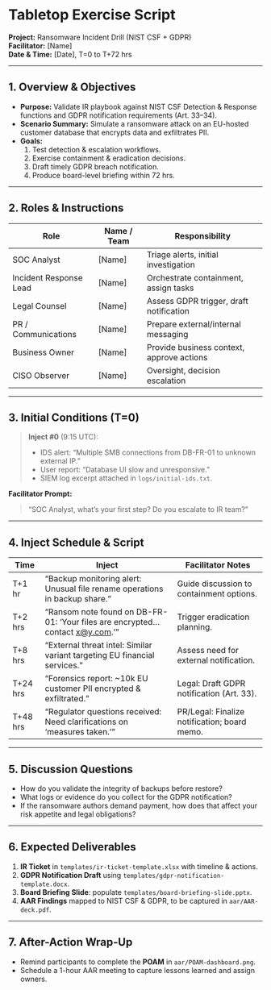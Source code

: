 # Tabletop Exercise Script
**Project:** Ransomware Incident Drill (NIST CSF + GDPR)  
**Facilitator:** [Name]  
**Date & Time:** [Date], T=0 to T+72 hrs

---

## 1. Overview & Objectives
- **Purpose:** Validate IR playbook against NIST CSF Detection & Response functions and GDPR notification requirements (Art. 33–34).  
- **Scenario Summary:** Simulate a ransomware attack on an EU-hosted customer database that encrypts data and exfiltrates PII.  
- **Goals:**  
  1. Test detection & escalation workflows.  
  2. Exercise containment & eradication decisions.  
  3. Draft timely GDPR breach notification.  
  4. Produce board-level briefing within 72 hrs.

---

## 2. Roles & Instructions
| Role                   | Name / Team        | Responsibility                             |
|------------------------|--------------------|--------------------------------------------|
| SOC Analyst            | [Name]             | Triage alerts, initial investigation       |
| Incident Response Lead | [Name]             | Orchestrate containment, assign tasks      |
| Legal Counsel          | [Name]             | Assess GDPR trigger, draft notification    |
| PR / Communications    | [Name]             | Prepare external/internal messaging        |
| Business Owner         | [Name]             | Provide business context, approve actions  |
| CISO Observer          | [Name]             | Oversight, decision escalation             |

---

## 3. Initial Conditions (T=0)
> **Inject #0** (9:15 UTC):  
> - IDS alert: “Multiple SMB connections from DB-FR-01 to unknown external IP.”  
> - User report: “Database UI slow and unresponsive.”  
> - SIEM log excerpt attached in `logs/initial-ids.txt`.

**Facilitator Prompt:**  
> “SOC Analyst, what’s your first step? Do you escalate to IR team?”

---

## 4. Inject Schedule & Script

| **Time**   | **Inject**                                                                    | **Facilitator Notes**                           |
|------------|-------------------------------------------------------------------------------|-------------------------------------------------|
| T+1 hr     | “Backup monitoring alert: Unusual file rename operations in backup share.”    | Guide discussion to containment options.        |
| T+2 hrs    | “Ransom note found on DB-FR-01: ‘Your files are encrypted… contact x@y.com.’” | Trigger eradication planning.                   |
| T+8 hrs    | “External threat intel: Similar variant targeting EU financial services.”     | Assess need for external notification.          |
| T+24 hrs   | “Forensics report: ~10k EU customer PII encrypted & exfiltrated.”             | Legal: Draft GDPR notification (Art. 33).       |
| T+48 hrs   | “Regulator questions received: Need clarifications on ‘measures taken.’”      | PR/Legal: Finalize notification; board memo.    |

---

## 5. Discussion Questions
- How do you validate the integrity of backups before restore?  
- What logs or evidence do you collect for the GDPR notification?  
- If the ransomware authors demand payment, how does that affect your risk appetite and legal obligations?

---

## 6. Expected Deliverables
1. **IR Ticket** in `templates/ir-ticket-template.xlsx` with timeline & actions.  
2. **GDPR Notification Draft** using `templates/gdpr-notification-template.docx`.  
3. **Board Briefing Slide**: populate `templates/board-briefing-slide.pptx`.  
4. **AAR Findings** mapped to NIST CSF & GDPR, to be captured in `aar/AAR-deck.pdf`.  

---

## 7. After-Action Wrap-Up
- Remind participants to complete the **POAM** in `aar/POAM-dashboard.png`.  
- Schedule a 1-hour AAR meeting to capture lessons learned and assign owners.
